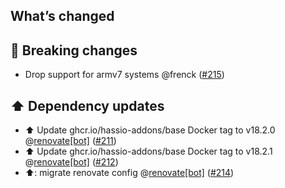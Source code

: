 ## What’s changed

## 🚨 Breaking changes

- Drop support for armv7 systems @frenck ([#215](https://github.com/hassio-addons/addon-example/pull/215))

## ⬆️ Dependency updates

- ⬆️ Update ghcr.io/hassio-addons/base Docker tag to v18.2.0 @[renovate[bot]](https://github.com/apps/renovate) ([#211](https://github.com/hassio-addons/addon-example/pull/211))
- ⬆️ Update ghcr.io/hassio-addons/base Docker tag to v18.2.1 @[renovate[bot]](https://github.com/apps/renovate) ([#212](https://github.com/hassio-addons/addon-example/pull/212))
- ⬆️: migrate renovate config @[renovate[bot]](https://github.com/apps/renovate) ([#214](https://github.com/hassio-addons/addon-example/pull/214))
